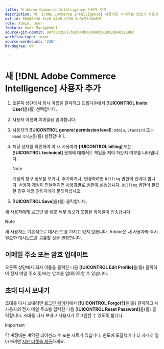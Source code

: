 ```yaml
---
title: 새 Adobe Commerce Intelligence 사용자 추가
description: 새  [!DNL Commerce Intelligence] 사용자를 추가하는 방법과 사용자 이름 또는 암호를 업데이트하는 방법을 알아봅니다.
exl-id: 6b846e3d-fce0-4145-b298-9a9c57e6bd26
role: Admin, User
feature: User Management
source-git-commit: 99fc6c26017b5da4d066d400be1888ab4032590d
workflow-type: tm+mt
source-wordcount: '226'
ht-degree: 0%

---
```


# 새 [!DNL Adobe Commerce Intelligence] 사용자 추가

1. 오른쪽 상단에서 회사 이름을 클릭하고 드롭다운에서 **[!UICONTROL Invite User]**&#x200B;을(를) 선택합니다.
1. 사용자 이름과 이메일을 입력합니다.
1. 사용자의 **[!UICONTROL general permission level]**: `Admin`, `Standard` 또는 `Read Only`을(를) 설정합니다.
1. 해당 상자를 확인하여 이 새 사용자가 **[!UICONTROL billing]** 또는 **[!UICONTROL technical]** 문제에 대해서도 책임을 져야 하는지 여부를 나타냅니다.

   >[!NOTE]
   >
   >계정의 청구 정보를 보거나, 추가하거나, 변경하려면 `Billing` 권한이 있어야 합니다. 사용자 계정이 만들어지면 [사용자별로 권한이 설정됩니다](../../administrator/user-management/user-management.md). `Billing` 권한이 필요한 경우 계정 관리자에게 문의하십시오.

1. **[!UICONTROL Save]**&#x200B;을(를) 클릭합니다.

새 사용자에게 로그인 및 암호 세부 정보가 포함된 이메일이 전송됩니다.

>[!NOTE]
>
>새 사용자는 기본적으로 대시보드를 가지고 있지 않습니다. Adobe은 새 사용자와 즉시 필요한 대시보드를 [공유](../../data-user/dashboards/share-dashboard-with-users.md)할 것을 권장합니다.

## 이메일 주소 또는 암호 업데이트

오른쪽 상단에서 회사 이름을 클릭한 다음 **[!UICONTROL Edit Profile]**&#x200B;을(를) 클릭하여 전자 메일 주소 및/또는 암호를 업데이트할 수 있습니다.

## 초대 다시 보내기

초대를 다시 보내려면 [로그인 페이지](https://dashboard.rjmetrics.com/v2/session/create)에서 **[!UICONTROL Forgot?]**&#x200B;을(를) 클릭하고 새 사용자의 전자 메일 주소를 입력한 다음 **[!UICONTROL Reset Password]**&#x200B;을(를) 클릭합니다. 초대를 다시 보내고 사용자가 로그인할 수 있도록 합니다.

>[!IMPORTANT]
>
>각 계정에는 계약된 라이선스 수 또는 시트가 있습니다. 한도에 도달했거나 더 자세히 알아보려면 [지원 티켓을 제출](https://experienceleague.adobe.com/docs/commerce-knowledge-base/kb/troubleshooting/miscellaneous/mbi-service-policies.html)하세요.
